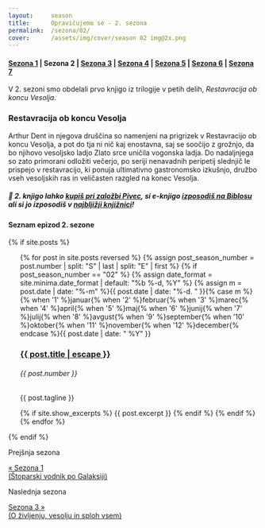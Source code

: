 ```yaml
---
layout:     season
title:      Opravičujemo se - 2. sezona
permalink:  /sezona/02/
cover:      /assets/img/cover/season 02 img@2x.png
---
```


#### [Sezona 1](../01) | Sezona 2 | [Sezona 3](../03) | [Sezona 4](../04) | [Sezona 5](../05) | [Sezona 6](../06) | [Sezona 7](../07)

V 2. sezoni smo obdelali prvo knjigo iz trilogije v petih delih, *Restavracija ob koncu Vesolja*.

### Restavracija ob koncu Vesolja

Arthur Dent in njegova druščina so namenjeni na prigrizek v Restavracijo ob koncu Vesolja, a pot do tja ni nič kaj enostavna, saj se soočijo z grožnjo, da bo njihovo vesoljsko ladjo Zlato srce uničila vogonska ladja. Do nadaljnjega so zato primorani odložiti večerjo, po seriji nenavadnih peripetij slednjič le prispejo v restavracijo, ki ponuja ultimativno gastronomsko izkušnjo, družbo vseh vesoljskih ras in veličasten razgled na konec Vesolja.

##### 📖 2. knjigo lahko [kupiš pri založbi Pivec](https://zalozba-pivec.com/knjigarna/restavracija-ob-koncu-vesolja/), si e-knjigo [izposodiš na Biblosu](https://www.biblos.si/isbn/9789616897938) ali si jo izposodiš v [najbljižji knjižnici](https://www.cobiss.si/)!


#### Seznam epizod 2. sezone

{% if site.posts %}
  <ul class="post-list">
    {% for post in site.posts reversed %}
      {% assign post_season_number = post.number | split: "S" | last | split: "E" | first %}
      {% if post_season_number == "02" %}
        <!-- Display the post details -->
        {% assign date_format = site.minima.date_format | default: "%b %-d, %Y" %}
    <time class="post-meta">{% assign m = post.date | date: "%-m" %}{{ post.date | date: "%-d. " }}{% case m %}{% when '1' %}januar{% when '2' %}februar{% when '3' %}marec{% when '4' %}april{% when '5' %}maj{% when '6' %}junij{% when '7' %}julij{% when '8' %}avgust{% when '9' %}september{% when '10' %}oktober{% when '11' %}november{% when '12' %}december{% endcase %}{{ post.date | date: " %Y" }}</time>
        <h3>
          <a class="post-link" href="{{ post.url | relative_url }}">
            {{ post.title | escape }} 
          </a>
        </h3>
        <h6 class="post-number">{{ post.number }}</h6>
        <p>{{ post.tagline }}</p>
        {% if site.show_excerpts %}
          {{ post.excerpt }}
        {% endif %}
      {% endif %}
    {% endfor %}
  </ul>
{% endif %}

<!-- Prev next -->
<div class="prev-next-post">
  <div class="prev-next-post-wrapper">  
      <div class="prev-next-post-col prev-next-post-col-1">
        <p class="page-heading">Prejšnja sezona</p>
        <a class="previous" href="../01/">&laquo; Sezona 1 <br />(Štoparski vodnik po Galaksiji)</a>
      </div>
      <div class="prev-next-post-col prev-next-post-col-2">
        <p class="page-heading">Naslednja sezona</p>
        <a class="next" href="../03/">Sezona 3 &raquo; <br />(O življenju, vesolju in sploh vsem)</a>
      </div>            
  </div>
</div>
